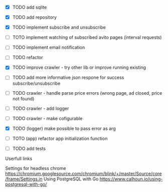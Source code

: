 - [X] TODO add sqlite
- [X] TODO add repository
- [x] TODO implement subscribe and unsubscribe
- [ ] TOTO implement watching of subscribed avito pages (interval requests)
- [ ] TODO implement email notification
- [ ] TODO refactor

- [x] TODO improve crawler - try other lib or improve running existing
- [ ] TODO add more informative json respone for success subscribe/unsubscribe
- [ ] TODO crawler - handle parse price errors (wrong page, ad closed, price not found)
- [ ] TODO crawler - add logger
- [ ] TODO crawler - make cofigurable
- [x] TODO (logger) make possible to pass error as arg
- [ ] TOTO (app) refactor app initialization function
- [ ] TODO add tests


Userfull links

Settings for headless chrome https://chromium.googlesource.com/chromium/blink/+/master/Source/core/frame/Settings.in
Using PostgreSQL with Go https://www.calhoun.io/using-postgresql-with-go/